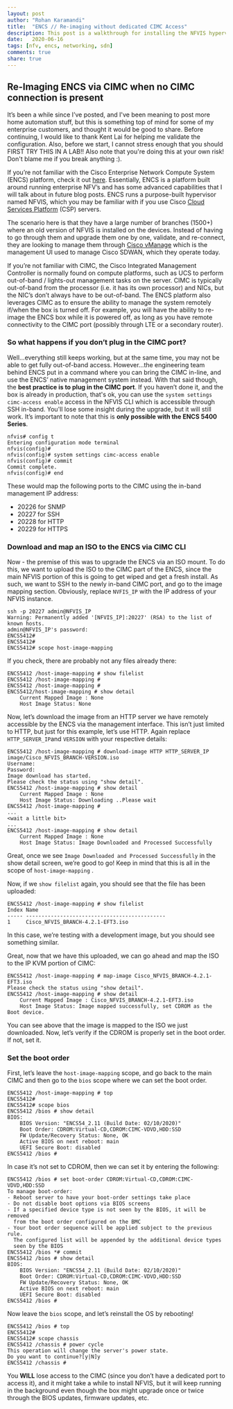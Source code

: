 ```yaml
---
layout: post
author: "Rohan Karamandi"
title:  "ENCS // Re-imaging without dedicated CIMC Access"
description: This post is a walkthrough for installing the NFVIS hypervisor on the ENCS 5400 via an ISO install without dedicated CIMC access.
date:   2020-06-16
tags: [nfv, encs, networking, sdn]
comments: true
share: true
---
```

## Re-Imaging ENCS via CIMC when no CIMC connection is present

It’s been a while since I’ve posted, and I've been meaning to post more home automation stuff, but this is something top of mind for some of my enterprise customers, and thought it would be good to share. Before continuing, I would like to thank Kent Lai for helping me validate the configuration. Also, before we start, I cannot stress enough that you should FIRST TRY THIS IN A LAB!! Also note that you're doing this at your own risk! Don't blame me if you break anything :).

If you’re not familiar with the Cisco Enterprise Network Compute System (ENCS) platform, check it out [here](https://cisco.com/go/encs). Essentially, ENCS is a platform built around running enterprise NFV’s and has some advanced capabilities that I will talk about in future blog posts. ENCS runs a purpose-built hypervisor named NFVIS, which you may be familiar with if you use Cisco [Cloud Services Platform](https://cisco.com/go/csp) (CSP) servers. 

The scenario here is that they have a large number of branches (1500+) where an old version of NFVIS is installed on the devices. Instead of having to go through them and upgrade them one by one, validate, and re-connect, they are looking to manage them through [Cisco vManage](https://cisco.com/go/sdwan) which is the management UI used to manage Cisco SDWAN, which they operate today. 

If you’re not familiar with CIMC, the Cisco Integrated Management Controller is normally found on compute platforms, such as UCS to perform out-of-band / lights-out management tasks on the server. CIMC is typically out-of-band from the processor (i.e. it has its own processor) and NICs, but the NIC’s don’t always have to be out-of-band. The ENCS platform also leverages CIMC as to ensure the ability to manage the system remotely if/when the box is turned off. For example, you will have the ability to re-image the ENCS box while it is powered off, as long as you have remote connectivity to the CIMC port (possibly through LTE or a secondary router).

### So what happens if you don’t plug in the CIMC port?
Well…everything still keeps working, but at the same time, you may not be able to get fully out-of-band access. However…the engineering team behind ENCS put in a command where you can bring the CIMC in-line, and use the ENCS’ native management system instead. With that said though, the **best practice is to plug in the CIMC port**. If you haven’t done it, and the box is already in production, that's ok, you can use the `system settings cimc-access enable` access in the NFVIS CLI which is accessible through SSH in-band. You'll lose some insight during the upgrade, but it will still work. It’s important to note that this is **only possible with the ENCS 5400 Series**.

```
nfvis# config t
Entering configuration mode terminal
nfvis(config)#
nfvis(config)# system settings cimc-access enable
nfvis(config)# commit
Commit complete.
nfvis(config)# end
```

These would map the following ports to the CIMC using the in-band management IP address:
* 20226 for SNMP
* 20227 for SSH
* 20228 for HTTP
* 20229 for HTTPS

### Download and map an ISO to the ENCS via CIMC CLI

Now - the premise of this was to upgrade the ENCS via an ISO mount. To do this, we want to upload the ISO to the CIMC part of the ENCS, since the main NFVIS portion of this is going to get wiped and get a fresh install. As such, we want to SSH to the newly in-band CIMC port, and go to the image mapping section. Obviously, replace `NVFIS_IP` with the IP address of your NFVIS instance.

```
ssh -p 20227 admin@NFVIS_IP
Warning: Permanently added '[NFVIS_IP]:20227' (RSA) to the list of known hosts.
admin@NFVIS_IP's password:
ENCS5412#
ENCS5412#
ENCS5412# scope host-image-mapping
```

If you check, there are probably not any files already there:

```
ENCS5412 /host-image-mapping # show filelist
ENCS5412 /host-image-mapping #
ENCS5412 /host-image-mapping #
ENCS5412/host-image-mapping # show detail
    Current Mapped Image : None
    Host Image Status: None
```

Now, let’s download the image from an HTTP server we have remotely accessible by the ENCS via the management interface. This isn’t just limited to HTTP, but just for this example, let’s use HTTP. Again replace `HTTP_SERVER_IP`and `VERSION` with your respective details:

```
ENCS5412 /host-image-mapping # download-image HTTP HTTP_SERVER_IP image/Cisco_NFVIS_BRANCH-VERSION.iso
Username:
Password: 
Image download has started.
Please check the status using "show detail".
ENCS5412 /host-image-mapping # show detail
    Current Mapped Image : None
    Host Image Status: Downloading ..Please wait
ENCS5412 /host-image-mapping #
...
<wait a little bit>
...
ENCS5412 /host-image-mapping # show detail
    Current Mapped Image : None
    Host Image Status: Image Downloaded and Processed Successfully
```

Great, once we see `Image Downloaded and Processed Successfully` in the show detail screen, we’re good to go! Keep in mind that this is all in the scope of `host-image-mapping` .

Now, if we `show filelist` again, you should see that the file has been uploaded:

```
ENCS5412 /host-image-mapping # show filelist
Index Name
----- ---------------------------------------------
1     Cisco_NFVIS_BRANCH-4.2.1-EFT3.iso
```

In this case, we’re testing with a development image, but you should see something similar.

Great, now that we have this uploaded, we can go ahead and map the ISO to the IP KVM portion of CIMC:

```
ENCS5412 /host-image-mapping # map-image Cisco_NFVIS_BRANCH-4.2.1-EFT3.iso
Please check the status using "show detail".
ENCS5412 /host-image-mapping # show detail
    Current Mapped Image : Cisco_NFVIS_BRANCH-4.2.1-EFT3.iso
    Host Image Status: Image mapped successfully, set CDROM as the Boot device.
```

You can see above that the image is mapped to the ISO we just downloaded. Now, let’s verify if the CDROM is properly set in the boot order. If not, set it.

### Set the boot order
First, let’s leave the `host-image-mapping` scope, and go back to the main CIMC and then go to the `bios` scope where we can set the boot order.

```
ENCS5412 /host-image-mapping # top
ENCS5412#
ENCS5412# scope bios
ENCS5412 /bios # show detail
BIOS:
    BIOS Version: "ENCS54_2.11 (Build Date: 02/10/2020)"
    Boot Order: CDROM:Virtual-CD,CDROM:CIMC-VDVD,HDD:SSD
    FW Update/Recovery Status: None, OK
    Active BIOS on next reboot: main
    UEFI Secure Boot: disabled
ENCS5412 /bios #
```

In case it’s not set to CDROM, then we can set it by entering the following:

```
ENCS5412 /bios # set boot-order CDROM:Virtual-CD,CDROM:CIMC-VDVD,HDD:SSD
To manage boot-order:
- Reboot server to have your boot-order settings take place
- Do not disable boot options via BIOS screens
- If a specified device type is not seen by the BIOS, it will be removed
  from the boot order configured on the BMC
- Your boot order sequence will be applied subject to the previous rule.
  The configured list will be appended by the additional device types
  seen by the BIOS
ENCS5412 /bios *# commit
ENCS5412 /bios # show detail
BIOS:
    BIOS Version: "ENCS54_2.11 (Build Date: 02/10/2020)"
    Boot Order: CDROM:Virtual-CD,CDROM:CIMC-VDVD,HDD:SSD
    FW Update/Recovery Status: None, OK
    Active BIOS on next reboot: main
    UEFI Secure Boot: disabled
ENCS5412 /bios #
```

Now leave the `bios` scope, and let’s reinstall the OS by rebooting!

```
ENCS5412 /bios # top
ENCS5412#
ENCS5412# scope chassis
ENCS5412 /chassis # power cycle
This operation will change the server's power state.
Do you want to continue?[y|N]y
ENCS5412 /chassis #
```

You **WILL** lose access to the CIMC (since you don’t have a dedicated port to access it), and it might take a while to install NFVIS, but it will keep running in the background even though the box might upgrade once or twice through the BIOS updates, firmware updates, etc.

